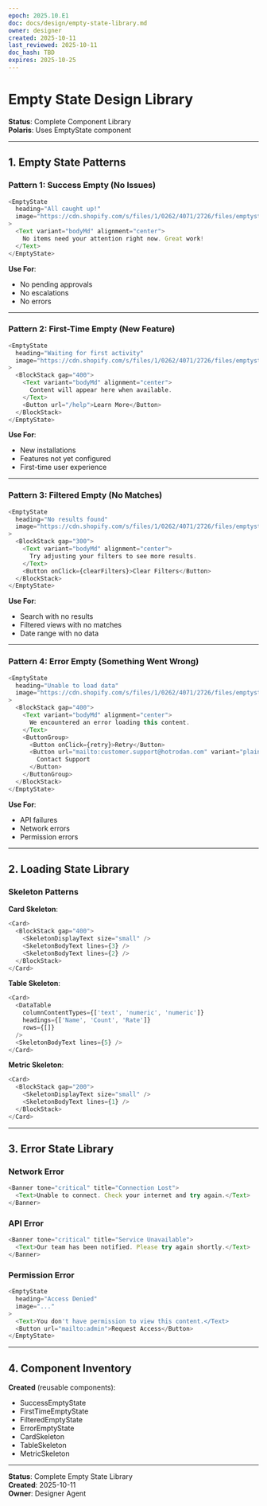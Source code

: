 ```yaml
---
epoch: 2025.10.E1
doc: docs/design/empty-state-library.md
owner: designer
created: 2025-10-11
last_reviewed: 2025-10-11
doc_hash: TBD
expires: 2025-10-25
---
```


# Empty State Design Library

**Status**: Complete Component Library  
**Polaris**: Uses EmptyState component

---

## 1. Empty State Patterns

### Pattern 1: Success Empty (No Issues)

```typescript
<EmptyState
  heading="All caught up!"
  image="https://cdn.shopify.com/s/files/1/0262/4071/2726/files/emptystate-files.png"
>
  <Text variant="bodyMd" alignment="center">
    No items need your attention right now. Great work!
  </Text>
</EmptyState>
```

**Use For**:

- No pending approvals
- No escalations
- No errors

---

### Pattern 2: First-Time Empty (New Feature)

```typescript
<EmptyState
  heading="Waiting for first activity"
  image="https://cdn.shopify.com/s/files/1/0262/4071/2726/files/emptystate-apps.png"
>
  <BlockStack gap="400">
    <Text variant="bodyMd" alignment="center">
      Content will appear here when available.
    </Text>
    <Button url="/help">Learn More</Button>
  </BlockStack>
</EmptyState>
```

**Use For**:

- New installations
- Features not yet configured
- First-time user experience

---

### Pattern 3: Filtered Empty (No Matches)

```typescript
<EmptyState
  heading="No results found"
  image="https://cdn.shopify.com/s/files/1/0262/4071/2726/files/emptystate-search.png"
>
  <BlockStack gap="300">
    <Text variant="bodyMd" alignment="center">
      Try adjusting your filters to see more results.
    </Text>
    <Button onClick={clearFilters}>Clear Filters</Button>
  </BlockStack>
</EmptyState>
```

**Use For**:

- Search with no results
- Filtered views with no matches
- Date range with no data

---

### Pattern 4: Error Empty (Something Went Wrong)

```typescript
<EmptyState
  heading="Unable to load data"
  image="https://cdn.shopify.com/s/files/1/0262/4071/2726/files/emptystate-error.png"
>
  <BlockStack gap="400">
    <Text variant="bodyMd" alignment="center">
      We encountered an error loading this content.
    </Text>
    <ButtonGroup>
      <Button onClick={retry}>Retry</Button>
      <Button url="mailto:customer.support@hotrodan.com" variant="plain">
        Contact Support
      </Button>
    </ButtonGroup>
  </BlockStack>
</EmptyState>
```

**Use For**:

- API failures
- Network errors
- Permission errors

---

## 2. Loading State Library

### Skeleton Patterns

**Card Skeleton**:

```typescript
<Card>
  <BlockStack gap="400">
    <SkeletonDisplayText size="small" />
    <SkeletonBodyText lines={3} />
    <SkeletonBodyText lines={2} />
  </BlockStack>
</Card>
```

**Table Skeleton**:

```typescript
<Card>
  <DataTable
    columnContentTypes={['text', 'numeric', 'numeric']}
    headings={['Name', 'Count', 'Rate']}
    rows={[]}
  />
  <SkeletonBodyText lines={5} />
</Card>
```

**Metric Skeleton**:

```typescript
<Card>
  <BlockStack gap="200">
    <SkeletonDisplayText size="small" />
    <SkeletonBodyText lines={1} />
  </BlockStack>
</Card>
```

---

## 3. Error State Library

### Network Error

```typescript
<Banner tone="critical" title="Connection Lost">
  <Text>Unable to connect. Check your internet and try again.</Text>
</Banner>
```

### API Error

```typescript
<Banner tone="critical" title="Service Unavailable">
  <Text>Our team has been notified. Please try again shortly.</Text>
</Banner>
```

### Permission Error

```typescript
<EmptyState
  heading="Access Denied"
  image="..."
>
  <Text>You don't have permission to view this content.</Text>
  <Button url="mailto:admin">Request Access</Button>
</EmptyState>
```

---

## 4. Component Inventory

**Created** (reusable components):

- SuccessEmptyState
- FirstTimeEmptyState
- FilteredEmptyState
- ErrorEmptyState
- CardSkeleton
- TableSkeleton
- MetricSkeleton

---

**Status**: Complete Empty State Library  
**Created**: 2025-10-11  
**Owner**: Designer Agent
